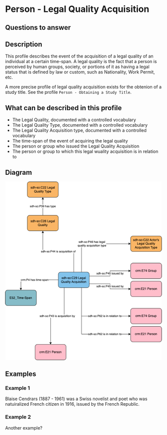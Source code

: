 # Person - Legal Quality Acquisition

## Questions to answer

## Description

This profile describes the event of the acquisition of a legal quality of an individual at a certain time-span. A legal quality is the fact that a person is perceived by human groups, society, or portions of it as having a legal status that is defined by law or custom, such as Nationality, Work Permit, etc.

A more precise profile of legal quality acquisition exists for the obtenion of a study title. See the profile `Person - Obtaining a Study Title`.

## What can be described in this profile

- The Legal Quality, documented with a controlled vocabulary
- The Legal Quality Type, documented with a controlled vocabulary
- The Legal Quality Acquisition type, documented with a controlled vocabulary
- The time-span of the event of acquiring the legal quality
- The person or group who issued the Legal Quality Acquisition
- The person or group to which this legal wuality acquisition is in relation to

## Diagram

![Alt text](<Diagrams/GV_Profile_Person-Legal Quality Acquisition.drawio.png>)

## Examples

### Example 1

Blaise Cendrars (1887 - 1961) was a Swiss novelist and poet who was natuiralized French citizen in 1916, issued by the French Republic.

### Example 2

Another example?
